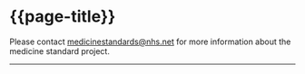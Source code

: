 # {{page-title}}

Please contact [medicinestandards@nhs.net](mailto:medicinestandards@nhs.net) for more information about the medicine standard project.

---
